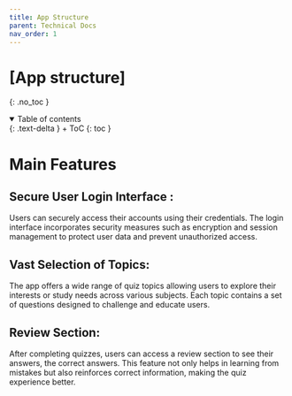 ```yaml
---
title: App Structure
parent: Technical Docs
nav_order: 1
---
```



# [App structure]
{: .no_toc }

<details open markdown="block">
{: .text-delta }
<summary>Table of contents</summary>
+ ToC
{: toc }
</details>

# Main Features

## Secure User Login Interface :
Users can securely access their accounts using their credentials. The login interface incorporates security measures such as encryption and session management to protect user data and prevent unauthorized access. 

## Vast Selection of Topics:
The app offers a wide range of quiz topics allowing users to explore their interests or study needs across various subjects. Each topic contains a set of questions designed to challenge and educate users.

## Review Section:
After completing quizzes, users can access a review section to see their answers, the correct answers. This feature not only helps in learning from mistakes but also reinforces correct information, making the quiz experience better.



